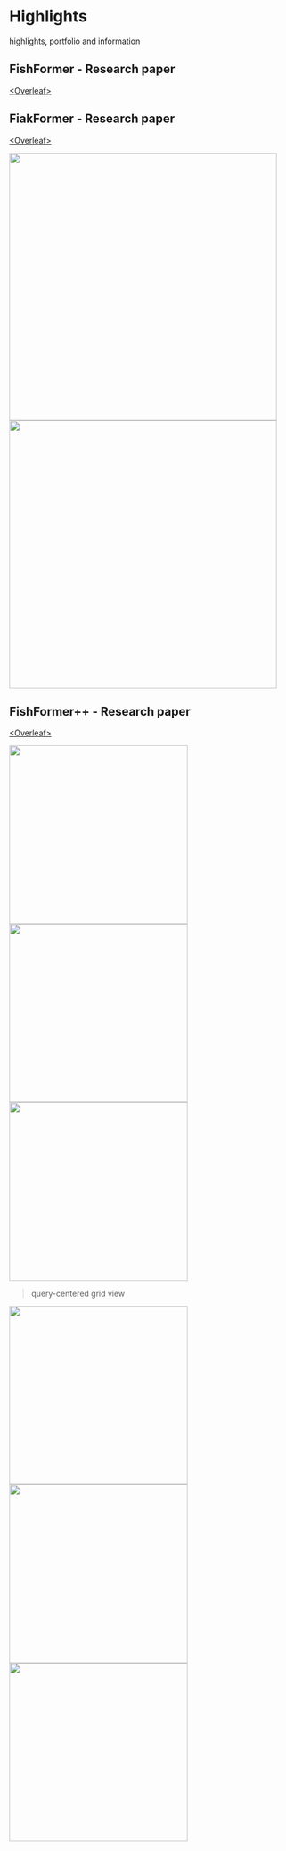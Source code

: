 # Highlights
highlights, portfolio and information


## FishFormer - Research paper
[\<Overleaf\>](https://www.overleaf.com/project/61c9319359960803602a3e87)

## FiakFormer - Research paper
[\<Overleaf\>](https://www.overleaf.com/project/61750e891fd9f308b81a47f8)

<p float="left" align="left">
<img src="fiak/deit_pi_qk_mean.png" width="480" />
<img src="fiak/deit_pi_cls_q+k.png" width="480" />
</p>

## FishFormer++ - Research paper
[\<Overleaf\>]()

<p float="left" align="left">
<img src="fishpp/images/mask_dist_hl4.png" width="320" />
<img src="fishpp/images/mask_distq_hl4.png" width="320" />
<img src="fishpp/images/mask_cross_hl4.png" width="320" />
<!-- <img src="fishpp/images/mask_crossq_hl4.png" width="320" /> -->
</p>

> query-centered grid view
<p float="left" align="left">
<img src="fishpp/images/mask_grid_dist_hl4.png" width="320" />
<img src="fishpp/images/mask_grid_distq_hl4.png" width="320" />
<img src="fishpp/images/mask_grid_cross_hl4.png" width="320" />
</p>


